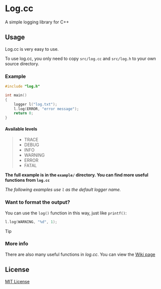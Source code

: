 # Log.cc

A simple logging library for C++

## Usage
Log.cc is very easy to use.


To use log.cc, you only need to copy `src/log.cc` and `src/log.h` to your own source directory.

### Example

```cpp
#include "log.h"

int main()
{
    logger l("log.txt");
    l.log(ERROR, "error message");
    return 0;
}

```

#### Available levels

> - TRACE
> - DEBUG
> - INFO
> - WARNING
> - ERROR
> - FATAL

**The full example is in the `example/` directory. You can find more useful functions from `log.cc`**

*The following examples use `l` as the default logger name.*

### Want to format the output?

You can use the `log()` function in this way, just like `printf()`:

```cpp
l.log(WARNING, "%d", 1);
```
> [!TIP]
> ### More info
> There are also many useful functions in *log.cc*.
> You can view the [Wiki page](https://github.com/GordonZhang2024/log.cc/wiki/Log.cc-usage)


## License

[MIT License](https://github.com/GordonZhang2024/log.cc/blob/main/LICENSE)
